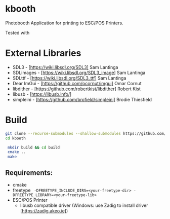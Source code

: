# kbooth
Photobooth Application for printing to ESC/POS Printers.

Tested with 

# External Libraries
- SDL3 -  [https://wiki.libsdl.org/SDL3] Sam Lantinga
- SDLimages - [https://wiki.libsdl.org/SDL3_image] Sam Lantinga 
- SDLttf -  [https://wiki.libsdl.org/SDL3_ttf] Sam Lantinga
- Dear ImGui - [https://github.com/ocornut/imgui] Omar Cornut
- libdither - [https://github.com/robertkist/libdither] Robert Kist
- libusb - [https://libusb.info/]
- simpleini - [https://github.com/brofield/simpleini] Brodie Thiesfield

# Build

```bash
git clone --recurse-submodules --shallow-submodules https://github.com/thewatermelonman/kbooth.git
cd kbooth
```

```bash
 mkdir build && cd build
 cmake ..
 make 
```

## Requirements:
- cmake
- freetype 
``` -DFREETYPE_INCLUDE_DIRS=<your-freetype-dir> -DFREETYPE_LIBRARY=<your-freetype-lib>```
- ESC/POS Printer
    - libusb compatible driver (Windows: use Zadig to install driver [https://zadig.akeo.ie])
